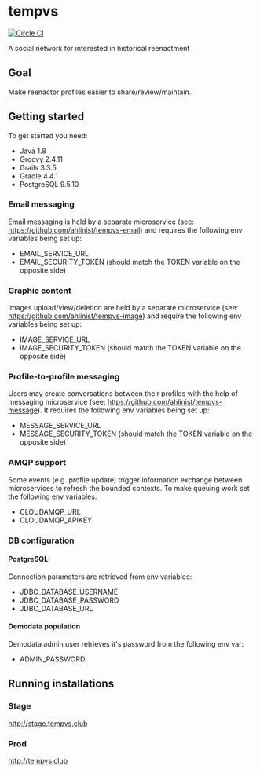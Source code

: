 # tempvs
[![Circle CI](https://circleci.com/gh/ahlinist/tempvs/tree/master.svg?&style=shield)](https://circleci.com/gh/ahlinist/tempvs/tree/master)

A social network for interested in historical reenactment

## Goal

Make reenactor profiles easier to share/review/maintain.

## Getting started

To get started you need:
 * Java 1.8
 * Groovy 2.4.11
 * Grails 3.3.5
 * Gradle 4.4.1
 * PostgreSQL 9.5.10
 
### Email messaging
Email messaging is held by a separate microservice (see: https://github.com/ahlinist/tempvs-email) and requires the following env variables being set up:
 * EMAIL_SERVICE_URL
 * EMAIL_SECURITY_TOKEN (should match the TOKEN variable on the opposite side)
 
### Graphic content
Images upload/view/deletion are held by a separate microservice (see: https://github.com/ahlinist/tempvs-image) and require the following env variables being set up:
 * IMAGE_SERVICE_URL
 * IMAGE_SECURITY_TOKEN (should match the TOKEN variable on the opposite side)
 
### Profile-to-profile messaging
Users may create conversations between their profiles with the help of messaging microservice (see: https://github.com/ahlinist/tempvs-message). It requires the following env variables being set up:
 * MESSAGE_SERVICE_URL
 * MESSAGE_SECURITY_TOKEN (should match the TOKEN variable on the opposite side)
 
### AMQP support
Some events (e.g. profile update) trigger information exchange between microservices to refresh the bounded contexts. To make queuing work set the following env variables:
 * CLOUDAMQP_URL
 * CLOUDAMQP_APIKEY
 
### DB configuration

#### PostgreSQL:
Connection parameters are retrieved from env variables:
 * JDBC_DATABASE_USERNAME
 * JDBC_DATABASE_PASSWORD
 * JDBC_DATABASE_URL

#### Demodata population
Demodata admin user retrieves it's password from the following env var:
 * ADMIN_PASSWORD

## Running installations
### Stage
http://stage.tempvs.club
### Prod
http://tempvs.club
